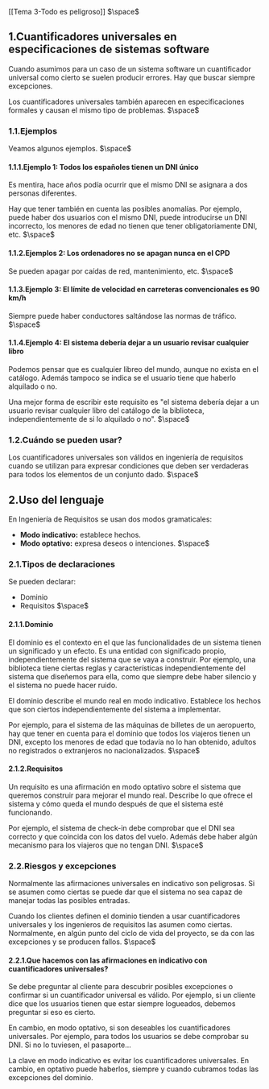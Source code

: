 [[Tema 3-Todo es peligroso]]
$\space$
## 1.Cuantificadores universales en especificaciones de sistemas software
Cuando asumimos para un caso de un sistema software un cuantificador universal como cierto se suelen producir errores. Hay que buscar siempre excepciones.

Los cuantificadores universales también aparecen en especificaciones formales y causan el mismo tipo de problemas.
$\space$
### 1.1.Ejemplos
Veamos algunos ejemplos.
$\space$
#### 1.1.1.Ejemplo 1: Todos los españoles tienen un DNI único
Es mentira, hace años podía ocurrir que el mismo DNI se asignara a dos personas diferentes.

Hay que tener también en cuenta las posibles anomalías. Por ejemplo, puede haber dos usuarios con el mismo DNI, puede introducirse un DNI incorrecto, los menores de edad no tienen que tener obligatoriamente DNI, etc.
$\space$
#### 1.1.2.Ejemplos 2: Los ordenadores no se apagan nunca en el CPD
Se pueden apagar por caídas de red, mantenimiento, etc.
$\space$
#### 1.1.3.Ejemplo 3: El límite de velocidad en carreteras convencionales es 90 km/h
Siempre puede haber conductores saltándose las normas de tráfico.
$\space$
#### 1.1.4.Ejemplo 4: El sistema debería dejar a un usuario revisar cualquier libro
Podemos pensar que es cualquier libreo del mundo, aunque no exista en el catálogo. Además tampoco se indica se el usuario tiene que haberlo alquilado o no.

Una mejor forma de escribir este requisito es "el sistema debería dejar a un usuario revisar cualquier libro del catálogo de la biblioteca, independientemente de si lo alquilado o no".
$\space$
### 1.2.Cuándo se pueden usar?
Los cuantificadores universales son válidos en ingeniería de requisitos cuando se utilizan para expresar condiciones que deben ser verdaderas para todos los elementos de un conjunto dado.
$\space$
## 2.Uso del lenguaje
En Ingeniería de Requisitos se usan dos modos gramaticales:
+ **Modo indicativo:** establece hechos.
+ **Modo optativo:** expresa deseos o intenciones.
$\space$
### 2.1.Tipos de declaraciones
Se pueden declarar:
+ Dominio
+ Requisitos
$\space$
#### 2.1.1.Dominio
El dominio es el contexto en el que las funcionalidades de un sistema tienen un significado y un efecto. Es una entidad con significado propio, independientemente del sistema que se vaya a construir. Por ejemplo, una biblioteca tiene ciertas reglas y características independientemente del sistema que diseñemos para ella, como que siempre debe haber silencio y el sistema no puede hacer ruido.

El dominio describe el mundo real en modo indicativo. Establece los hechos que son ciertos independientemente del sistema a implementar.

Por ejemplo, para el sistema de las máquinas de billetes de un aeropuerto, hay que tener en cuenta para el dominio que todos los viajeros tienen un DNI, excepto los menores de edad que todavía no lo han obtenido, adultos no registrados o extranjeros no nacionalizados.
$\space$
#### 2.1.2.Requisitos
Un requisito es una afirmación en modo optativo sobre el sistema que queremos construir para mejorar el mundo real. Describe lo que ofrece el sistema y cómo queda el mundo después de que el sistema esté funcionando.

Por ejemplo, el sistema de check-in debe comprobar que el DNI sea correcto y que coincida con los datos del vuelo. Además debe haber algún mecanismo para los viajeros que no tengan DNI.
$\space$
### 2.2.Riesgos y excepciones
Normalmente las afirmaciones universales en indicativo son peligrosas. Si se asumen como ciertas se puede dar que el sistema no sea capaz de manejar todas las posibles entradas. 

Cuando los clientes definen el dominio tienden a usar cuantificadores universales y los ingenieros de requisitos las asumen como ciertas. Normalmente, en algún punto del ciclo de vida del proyecto, se da con las excepciones y se producen fallos.
$\space$
#### 2.2.1.Que hacemos con las afirmaciones en indicativo con cuantificadores universales?
Se debe preguntar al cliente para descubrir posibles excepciones o confirmar si un cuantificador universal es válido. Por ejemplo, si un cliente dice que los usuarios tienen que estar siempre logueados, debemos preguntar si eso es cierto.

En cambio, en modo optativo, si son deseables los cuantificadores universales. Por ejemplo, para todos los usuarios se debe comprobar su DNI. Si no lo tuviesen, el pasaporte...

La clave en modo indicativo es evitar los cuantificadores universales. En cambio, en optativo puede haberlos, siempre y cuando cubramos todas las excepciones del dominio.

